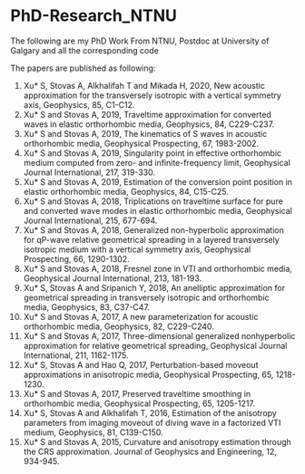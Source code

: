 # PhD-Research_NTNU
The following are my PhD Work From NTNU, Postdoc at University of Galgary and all the corresponding code 

The papers are published as following:


1)	Xu* S, Stovas A, Alkhalifah T and Mikada H, 2020, New acoustic approximation for the transversely isotropic with a vertical symmetry axis, Geophysics, 85, C1-C12.
2)	Xu* S and Stovas A, 2019, Traveltime approximation for converted waves in elastic orthorhombic media, Geophysics, 84, C229-C237.
3)	Xu* S and Stovas A, 2019, The kinematics of S waves in acoustic orthorhombic media, Geophysical Prospecting, 67, 1983-2002.
4)	Xu* S and Stovas A, 2019, Singularity point in effective orthorhombic medium computed from zero- and infinite-frequency limit, Geophysical Journal International, 217, 319-330.
5)	Xu* S and Stovas A, 2019, Estimation of the conversion point position in elastic orthorhombic media, Geophysics, 84, C15-C25.
6)	Xu* S and Stovas A, 2018, Triplications on traveltime surface for pure and converted wave modes in elastic orthorhombic media, Geophysical Journal International, 215, 677-694.
7)	Xu* S and Stovas A, 2018, Generalized non-hyperbolic approximation for qP-wave relative geometrical spreading in a layered transversely isotropic medium with a vertical symmetry axis, Geophysical Prospecting, 66, 1290-1302. 
8)	Xu* S and Stovas A, 2018, Fresnel zone in VTI and orthorhombic media, Geophysical Journal International, 213, 181-193. 
9)	Xu* S, Stovas A and Sripanich Y, 2018, An anelliptic approximation for geometrical spreading in transversely isotropic and orthorhombic media, Geophysics, 83, C37-C47.
10)	Xu* S and Stovas A, 2017, A new parameterization for acoustic orthorhombic media, Geophysics, 82, C229-C240.
11)	Xu* S and Stovas A, 2017, Three-dimensional generalized nonhyperbolic approximation for relative geometrical spreading, Geophysical Journal International, 211, 1162-1175.
12)	Xu* S, Stovas A and Hao Q, 2017, Perturbation-based moveout approximations in anisotropic media, Geophysical Prospecting, 65, 1218-1230.
13)	Xu* S and Stovas A, 2017, Preserved traveltime smoothing in orthorhombic media, Geophysical Prospecting, 65, 1205-1217.
14)	Xu* S, Stovas A and Alkhalifah T, 2016, Estimation of the anisotropy parameters from imaging moveout of diving wave in a factorized VTI medium, Geophysics, 81, C139-C150.
15)	Xu* S and Stovas A, 2015, Curvature and anisotropy estimation through the CRS approximation. Journal of Geophysics and Engineering, 12, 934-945.
